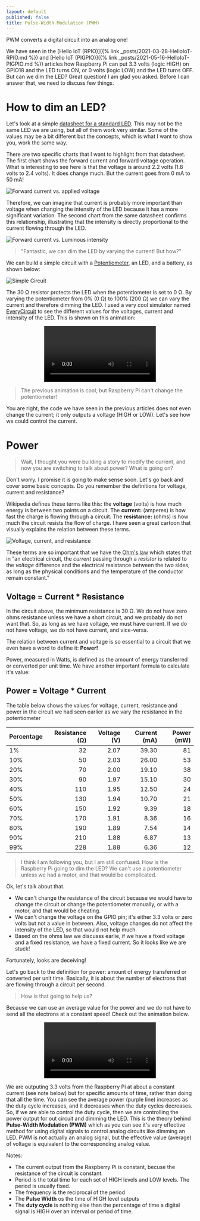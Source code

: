 ```yaml
---
layout: default
published: false
title: Pulse-Width Modulation (PWM)
---
```


PWM converts a digital circuit into an analog one!

We have seen in the [Hello IoT (RPIO)]({% link _posts/2021-03-28-HelloIoT-RPIO.md %}) and [Hello IoT (PIGPIO)]({% link _posts/2021-05-16-HelloIoT-PIGPIO.md %}) articles how Raspberry Pi can put 3.3 volts (logic HIGH) on GPIO18 and the LED turns ON, or 0 volts (logic LOW) and the LED turns OFF. But can we dim the LED? Great question! I am glad you asked. Before I can answer that, we need to discuss few things.

# How to dim an LED?

Let's look at a simple [datasheet for a standard LED](https://marktechopto.com/pdf/products/datasheet/MT4118-HR-A.pdf). This may not be the same LED we are using, but all of them work very similar. Some of the values may be a bit different but the concepts, which is what I want to show you, work the same way.

There are two specific charts that I want to highlight from that datasheet. The first chart shows the forward current and forward voltage operation. What is interesting to see here is that the voltage is around 2.2 volts (1.8 volts to 2.4 volts). It does change much. But the current goes from 0 mA to 50 mA!

![Forward current vs. applied voltage](/assets/blog/2021-05-30/LED_Chart01.png)

Therefore, we can imagine that current is probably more important than voltage when changing the intensity of the LED because it has a more significant variation. The second chart from the same datasheet confirms this relationship, illustrating that the intensity is directly proportional to the current flowing through the LED.

![Forward current vs. Luminous intensity](/assets/blog/2021-05-30/LED_Chart02.png)

> "Fantastic, we can dim the LED by varying the current! But how?"

We can build a simple circuit with a [Potentiometer](https://en.wikipedia.org/wiki/Potentiometer), an LED, and a battery, as shown below:

![Simple Circuit](/assets/blog/2021-05-30/PWM_01.png)

The 30 Ω resistor protects the LED when the potentiometer is set to 0 Ω. By varying the potentiometer from 0% (0 Ω) to 100% (200 Ω) we can vary the current and therefore dimming the LED. I used a very cool simulator named [EveryCircuit](https://everycircuit.com/app/) to see the different values for the voltages, current and intensity of the LED. This is shown on this animation:

<p style="text-align:center; max-width: 100%;">
    <video src="/assets/blog/2021-05-30/PWM_01.mov" autoplay controls loop></video>
</p>

> The previous animation is cool, but Raspberry Pi can't change the potentiometer!

You are right, the code we have seen in the previous articles does not even change the current; it only outputs a voltage (HIGH or LOW). Let's see how we could control the current.

# Power

> Wait, I thought you were building a story to modify the current, and now you are switching to talk about power? What is going on?

Don't worry. I promise it is going to make sense soon. Let's go back and cover some basic concepts. Do you remember the definitions for voltage, current and resistance?

Wikipedia defines these terms like this: the **voltage** (volts) is how much energy is between two points on a circuit. The **current:** (amperes) is how fast the charge is flowing through a circuit. The **resistance:** (ohms) is how much the circuit resists the flow of charge. I have seen a great cartoon that visually explains the relation between these terms.

![Voltage, current, and resistance](/assets/blog/2021-05-30/V-I-R.jpg)

These terms are so important that we have the [Ohm's law](https://simple.wikipedia.org/wiki/Ohm's_law) which states that in "an electrical circuit, the _current_ passing through a _resistor_ is related to the _voltage_ difference and the electrical resistance between the two sides, as long as the physical conditions and the temperature of the conductor remain constant."

<h2>Voltage = Current * Resistance</h2>

In the circuit above, the minimum resistance is 30 Ω. We do not have zero ohms resistance unless we have a short circuit, and we probably do not want that. So, as long as we have voltage, we must have current. If we do not have voltage, we do not have current, and vice-versa.

The relation between current and voltage is so essential to a circuit that we even have a word to define it: **Power!**

Power, measured in Watts, is defined as the amount of energy transferred or converted per unit time. We have another important formula to calculate it's value:

<h2>Power = Voltage * Current</h2>

The table below shows the values for voltage, current, resistance and power in the circuit we had seen earlier as we vary the resistance in the potentiometer

| Percentage | Resistance (Ω) | Voltage (V) | Current (mA) | Power (mW) |
| ---------- | -------------: | ----------: | -----------: | ---------: |
| 1%         |             32 |        2.07 |        39.30 |         81 |
| 10%        |             50 |        2.03 |        26.00 |         53 |
| 20%        |             70 |        2.00 |        19.10 |         38 |
| 30%        |             90 |        1.97 |        15.10 |         30 |
| 40%        |            110 |        1.95 |        12.50 |         24 |
| 50%        |            130 |        1.94 |        10.70 |         21 |
| 60%        |            150 |        1.92 |         9.39 |         18 |
| 70%        |            170 |        1.91 |         8.36 |         16 |
| 80%        |            190 |        1.89 |         7.54 |         14 |
| 90%        |            210 |        1.88 |         6.87 |         13 |
| 99%        |            228 |        1.88 |         6.36 |         12 |

<p></p>

> I think I am following you, but I am still confused. How is the Raspberry Pi going to dim the LED? We can't use a potentiometer unless we had a motor, and that would be complicated.

Ok, let's talk about that.

- We can't change the resistance of the circuit because we would have to change the circuit or change the potentiometer manually, or with a motor, and that would be cheating.
- We can't change the voltage on the GPIO pin; it's either 3.3 volts or zero volts but not a value in between. Also, voltage changes do not affect the intensity of the LED, so that would not help much.
- Based on the ohms law we discusss earlie, if we have a fixed voltage and a fixed resistance, we have a fixed current. So it looks like we are stuck!

Fortunately, looks are deceiving!

Let's go back to the definition for power: amount of energy transferred or converted per unit time. Basically, it is about the number of electrons that are flowing through a circuit per second.

> How is that going to help us?

Because we can use an average value for the power and we do not have to send all the electrons at a constant speed! Check out the animation below.

<p style="text-align:center; max-width: 100%;">
    <video src="/assets/blog/2021-05-30/PWM_02.mov" autoplay controls loop></video>
</p>

We are outputing 3.3 volts from the Raspberry Pi at about a constant current (see note below) but for specific amounts of time, rather than doing that all the time. You can see the average power (purple line) increases as the duty cycle increases, and it decreases when the duty cycles decreases. So, if we are able to control the duty cycle, then we are controlling the power output for out circuit and dimming the LED. This is the theory behind **Pulse-Width Modulation (PWM)** which as you can see it's very effective method for using digital signals to control analog circuits like dimming an LED. PWM is not actually an analog signal, but the effective value (average) of voltage is equivalent to the corresponding analog value.

Notes:

- The current output from the Raspberry Pi is constant, becuse the resistance of the circuit is constant.
- Period is the total time for each set of HIGH levels and LOW levels. The period is usually fixed.
- The frequency is the reciprocal of the period
- The **Pulse Width** os the time of HIGH level outputs
- The **duty cycle** is nothing else than the percentage of time a digital signal is HIGH over an interval or period of time.
